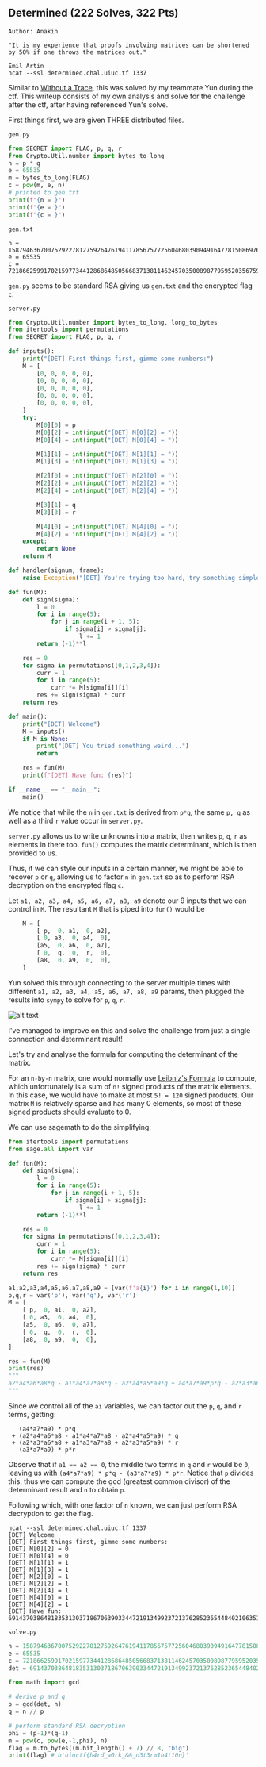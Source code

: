 ## Determined (222 Solves, 322 Pts)
```
Author: Anakin

"It is my experience that proofs involving matrices can be shortened by 50% if one throws the matrices out."

Emil Artin
ncat --ssl determined.chal.uiuc.tf 1337
```

Similar to [Without a Trace](crypto_without_a_trace.md), this was solved by my teammate Yun during the ctf. This writeup consists of my own analysis and solve for the challenge after the ctf, after having referenced Yun's solve.

First things first, we are given THREE distributed files.

`gen.py`
```py
from SECRET import FLAG, p, q, r
from Crypto.Util.number import bytes_to_long
n = p * q
e = 65535
m = bytes_to_long(FLAG)
c = pow(m, e, n)
# printed to gen.txt
print(f"{n = }")
print(f"{e = }")
print(f"{c = }")
```
`gen.txt`
```
n = 158794636700752922781275926476194117856757725604680390949164778150869764326023702391967976086363365534718230514141547968577753309521188288428236024251993839560087229636799779157903650823700424848036276986652311165197569877428810358366358203174595667453056843209344115949077094799081260298678936223331932826351
e = 65535
c = 72186625991702159773441286864850566837138114624570350089877959520356759693054091827950124758916323653021925443200239303328819702117245200182521971965172749321771266746783797202515535351816124885833031875091162736190721470393029924557370228547165074694258453101355875242872797209141366404264775972151904835111
```

`gen.py` seems to be standard RSA giving us `gen.txt` and the encrypted flag `c`.

`server.py`
```py
from Crypto.Util.number import bytes_to_long, long_to_bytes
from itertools import permutations
from SECRET import FLAG, p, q, r

def inputs():
    print("[DET] First things first, gimme some numbers:")
    M = [
        [0, 0, 0, 0, 0],
        [0, 0, 0, 0, 0],
        [0, 0, 0, 0, 0],
        [0, 0, 0, 0, 0],
        [0, 0, 0, 0, 0],
    ]
    try:
        M[0][0] = p
        M[0][2] = int(input("[DET] M[0][2] = "))
        M[0][4] = int(input("[DET] M[0][4] = "))

        M[1][1] = int(input("[DET] M[1][1] = "))
        M[1][3] = int(input("[DET] M[1][3] = "))

        M[2][0] = int(input("[DET] M[2][0] = "))
        M[2][2] = int(input("[DET] M[2][2] = "))
        M[2][4] = int(input("[DET] M[2][4] = "))

        M[3][1] = q
        M[3][3] = r

        M[4][0] = int(input("[DET] M[4][0] = "))
        M[4][2] = int(input("[DET] M[4][2] = "))
    except:
        return None
    return M

def handler(signum, frame):
    raise Exception("[DET] You're trying too hard, try something simpler")

def fun(M):
    def sign(sigma):
        l = 0
        for i in range(5):
            for j in range(i + 1, 5):
                if sigma[i] > sigma[j]:
                    l += 1
        return (-1)**l

    res = 0
    for sigma in permutations([0,1,2,3,4]):
        curr = 1
        for i in range(5):
            curr *= M[sigma[i]][i]
        res += sign(sigma) * curr
    return res

def main():
    print("[DET] Welcome")
    M = inputs()
    if M is None:
        print("[DET] You tried something weird...")
        return

    res = fun(M)
    print(f"[DET] Have fun: {res}")

if __name__ == "__main__":
    main()
```

We notice that while the `n` in `gen.txt` is derived from `p*q`, the same `p, q` as well as a third `r` value occur in `server.py`.

`server.py` allows us to write unknowns into a matrix, then writes `p`, `q`, `r` as elements in there too. `fun()` computes the matrix determinant, which is then provided to us.

Thus, if we can style our inputs in a certain manner, we might be able to recover `p` or `q`, allowing us to factor `n` in `gen.txt` so as to perform RSA decryption on the encrypted flag `c`.

Let `a1, a2, a3, a4, a5, a6, a7, a8, a9` denote our 9 inputs that we can control in `M`. The resultant `M` that is piped into `fun()` would be
```py
    M = [
        [ p,  0, a1,  0, a2],
        [ 0, a3,  0, a4,  0],
        [a5,  0, a6,  0, a7],
        [ 0,  q,  0,  r,  0],
        [a8,  0, a9,  0,  0],
    ]
```

Yun solved this through connecting to the server multiple times with different `a1, a2, a3, a4, a5, a6, a7, a8, a9` params, then plugged the results into `sympy` to solve for `p`, `q`, `r`.

![alt text](Images/determined_yun.png)

I've managed to improve on this and solve the challenge from just a single connection and determinant result!

Let's try and analyse the formula for computing the determinant of the matrix. 

For an `n-by-n` matrix, one would normally use [Leibniz's Formula](https://en.wikipedia.org/wiki/Leibniz_formula_for_determinant) to compute, which unfortunately is a sum of `n!` signed products of the matrix elements. In this case, we would have to make at most `5! = 120` signed products. Our matrix `M` is relatively sparse and has many 0 elements, so most of these signed products should evaluate to 0.

We can use sagemath to do the simplifying;
```py
from itertools import permutations
from sage.all import var

def fun(M):
    def sign(sigma):
        l = 0
        for i in range(5):
            for j in range(i + 1, 5):
                if sigma[i] > sigma[j]:
                    l += 1
        return (-1)**l

    res = 0
    for sigma in permutations([0,1,2,3,4]):
        curr = 1
        for i in range(5):
            curr *= M[sigma[i]][i]
        res += sign(sigma) * curr
    return res

a1,a2,a3,a4,a5,a6,a7,a8,a9 = [var(f'a{i}') for i in range(1,10)] 
p,q,r = var('p'), var('q'), var('r')
M = [
    [ p,  0, a1,  0, a2],
    [ 0, a3,  0, a4,  0],
    [a5,  0, a6,  0, a7],
    [ 0,  q,  0,  r,  0],
    [a8,  0, a9,  0,  0],
]

res = fun(M)
print(res)
"""
a2*a4*a6*a8*q - a1*a4*a7*a8*q - a2*a4*a5*a9*q + a4*a7*a9*p*q - a2*a3*a6*a8*r + a1*a3*a7*a8*r + a2*a3*a5*a9*r - a3*a7*a9*p*r
"""
```

Since we control all of the `ai` variables, we can factor out the `p`, `q`, and `r` terms, getting:
```
   (a4*a7*a9) * p*q
 + (a2*a4*a6*a8 - a1*a4*a7*a8 - a2*a4*a5*a9) * q
 + (a2*a3*a6*a8 + a1*a3*a7*a8 + a2*a3*a5*a9) * r
 - (a3*a7*a9) * p*r
```
Observe that if `a1 == a2 == 0`, the middle two terms in `q` and `r` would be `0`, leaving us with `(a4*a7*a9) * p*q - (a3*a7*a9) * p*r`. Notice that `p` divides this, thus we can compute the gcd (greatest common divisor) of the determinant result and `n` to obtain `p`.

Following which, with one factor of `n` known, we can just perform RSA decryption to get the flag.

```
ncat --ssl determined.chal.uiuc.tf 1337
[DET] Welcome
[DET] First things first, gimme some numbers:
[DET] M[0][2] = 0
[DET] M[0][4] = 0
[DET] M[1][1] = 1
[DET] M[1][3] = 1
[DET] M[2][0] = 1
[DET] M[2][2] = 1
[DET] M[2][4] = 1
[DET] M[4][0] = 1
[DET] M[4][2] = 1
[DET] Have fun: 69143703864818353130371867063903344721913499237213762852365448402106351546379534901008421404055139746270928626550203483668654060066917995961156948563756763620082694010964627379305998217766380375890208111586340805642016329892173840181871705216180866148524640933007104761115889694872164169659985765092765835334
```

`solve.py`
```py
n = 158794636700752922781275926476194117856757725604680390949164778150869764326023702391967976086363365534718230514141547968577753309521188288428236024251993839560087229636799779157903650823700424848036276986652311165197569877428810358366358203174595667453056843209344115949077094799081260298678936223331932826351
e = 65535
c = 72186625991702159773441286864850566837138114624570350089877959520356759693054091827950124758916323653021925443200239303328819702117245200182521971965172749321771266746783797202515535351816124885833031875091162736190721470393029924557370228547165074694258453101355875242872797209141366404264775972151904835111
det = 69143703864818353130371867063903344721913499237213762852365448402106351546379534901008421404055139746270928626550203483668654060066917995961156948563756763620082694010964627379305998217766380375890208111586340805642016329892173840181871705216180866148524640933007104761115889694872164169659985765092765835334

from math import gcd

# derive p and q
p = gcd(det, n)
q = n // p

# perform standard RSA decryption
phi = (p-1)*(q-1)
m = pow(c, pow(e,-1,phi), n)
flag = m.to_bytes((m.bit_length() + 7) // 8, "big")
print(flag) # b'uiuctf{h4rd_w0rk_&&_d3t3rm1n4t10n}'
```
